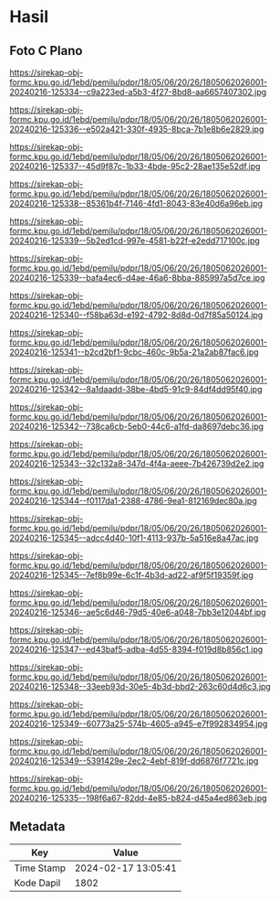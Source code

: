 # Hasil

## Foto C Plano

https://sirekap-obj-formc.kpu.go.id/1ebd/pemilu/pdpr/18/05/06/20/26/1805062026001-20240216-125334--c9a223ed-a5b3-4f27-8bd8-aa6657407302.jpg

https://sirekap-obj-formc.kpu.go.id/1ebd/pemilu/pdpr/18/05/06/20/26/1805062026001-20240216-125336--e502a421-330f-4935-8bca-7b1e8b6e2829.jpg

https://sirekap-obj-formc.kpu.go.id/1ebd/pemilu/pdpr/18/05/06/20/26/1805062026001-20240216-125337--45d9f87c-1b33-4bde-95c2-28ae135e52df.jpg

https://sirekap-obj-formc.kpu.go.id/1ebd/pemilu/pdpr/18/05/06/20/26/1805062026001-20240216-125338--85361b4f-7146-4fd1-8043-83e40d6a96eb.jpg

https://sirekap-obj-formc.kpu.go.id/1ebd/pemilu/pdpr/18/05/06/20/26/1805062026001-20240216-125339--5b2ed1cd-997e-4581-b22f-e2edd717100c.jpg

https://sirekap-obj-formc.kpu.go.id/1ebd/pemilu/pdpr/18/05/06/20/26/1805062026001-20240216-125339--bafa4ec6-d4ae-46a6-8bba-885997a5d7ce.jpg

https://sirekap-obj-formc.kpu.go.id/1ebd/pemilu/pdpr/18/05/06/20/26/1805062026001-20240216-125340--f58ba63d-e192-4792-8d8d-0d7f85a50124.jpg

https://sirekap-obj-formc.kpu.go.id/1ebd/pemilu/pdpr/18/05/06/20/26/1805062026001-20240216-125341--b2cd2bf1-9cbc-460c-9b5a-21a2ab87fac6.jpg

https://sirekap-obj-formc.kpu.go.id/1ebd/pemilu/pdpr/18/05/06/20/26/1805062026001-20240216-125342--8a1daadd-38be-4bd5-91c9-84df4dd95f40.jpg

https://sirekap-obj-formc.kpu.go.id/1ebd/pemilu/pdpr/18/05/06/20/26/1805062026001-20240216-125342--738ca6cb-5eb0-44c6-a1fd-da8697debc36.jpg

https://sirekap-obj-formc.kpu.go.id/1ebd/pemilu/pdpr/18/05/06/20/26/1805062026001-20240216-125343--32c132a8-347d-4f4a-aeee-7b426739d2e2.jpg

https://sirekap-obj-formc.kpu.go.id/1ebd/pemilu/pdpr/18/05/06/20/26/1805062026001-20240216-125344--f0117da1-2388-4786-9ea1-812169dec80a.jpg

https://sirekap-obj-formc.kpu.go.id/1ebd/pemilu/pdpr/18/05/06/20/26/1805062026001-20240216-125345--adcc4d40-10f1-4113-937b-5a516e8a47ac.jpg

https://sirekap-obj-formc.kpu.go.id/1ebd/pemilu/pdpr/18/05/06/20/26/1805062026001-20240216-125345--7ef8b99e-6c1f-4b3d-ad22-af9f5f19359f.jpg

https://sirekap-obj-formc.kpu.go.id/1ebd/pemilu/pdpr/18/05/06/20/26/1805062026001-20240216-125346--ae5c6d46-79d5-40e6-a048-7bb3e12044bf.jpg

https://sirekap-obj-formc.kpu.go.id/1ebd/pemilu/pdpr/18/05/06/20/26/1805062026001-20240216-125347--ed43baf5-adba-4d55-8394-f019d8b856c1.jpg

https://sirekap-obj-formc.kpu.go.id/1ebd/pemilu/pdpr/18/05/06/20/26/1805062026001-20240216-125348--33eeb93d-30e5-4b3d-bbd2-263c60d4d6c3.jpg

https://sirekap-obj-formc.kpu.go.id/1ebd/pemilu/pdpr/18/05/06/20/26/1805062026001-20240216-125349--60773a25-574b-4605-a945-e7f992834954.jpg

https://sirekap-obj-formc.kpu.go.id/1ebd/pemilu/pdpr/18/05/06/20/26/1805062026001-20240216-125349--5391429e-2ec2-4ebf-819f-dd6876f7721c.jpg

https://sirekap-obj-formc.kpu.go.id/1ebd/pemilu/pdpr/18/05/06/20/26/1805062026001-20240216-125335--198f6a67-82dd-4e85-b824-d45a4ed863eb.jpg


## Metadata

| Key        | Value               |
| ---------- | ------------------- |
| Time Stamp | 2024-02-17 13:05:41 |
| Kode Dapil | 1802                |




